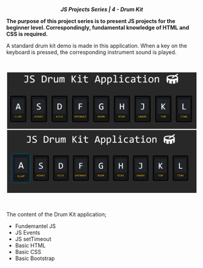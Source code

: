 ***<center>JS Projects Series | 4 - Drum Kit </center>***

**The purpose of this project series is to present JS projects for the beginner level. Correspondingly, fundamental knowledge of HTML and CSS is required.**


A standard drum kit demo is made in this application. When a key on the keyboard is pressed, the corresponding instrument sound is played.

<br>

<p align="center">
  <img width="500" src="src/img/App1.png">
  <br>
  <img width="500" src="src/img/App2.png">
</p>

<br>

The content of the Drum Kit application;

- Fundemantel JS
- JS Events
- JS setTimeout
- Basic HTML
- Basic CSS
- Basic Bootstrap









